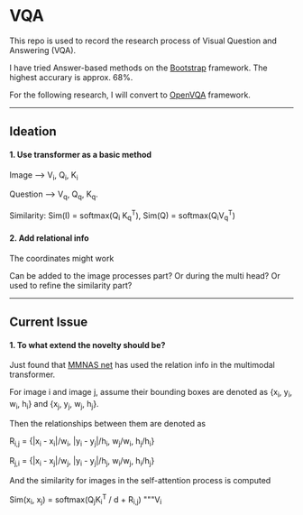 # VQA

This repo is used to record the research process of Visual Question and Answering (VQA). 

I have tried Answer-based methods on the [Bootstrap](https://github.com/Cadene/bootstrap.pytorch) framework. The highest accurary is approx. 68%.

For the following research, I will convert to [OpenVQA](https://github.com/MILVLG/openvqa) framework.

---

## Ideation

#### 1. Use transformer as a basic method
  
Image --> V<sub>i</sub>, Q<sub>i</sub>, K<sub>i</sub>

Question --> V<sub>q</sub>, Q<sub>q</sub>, K<sub>q</sub>. 
    
Similarity: Sim(I) = softmax(Q<sub>i</sub> K<sub>q</sub><sup>T</sup>), Sim(Q) = softmax(Q<sub>i</sub>V<sub>q</sub><sup>T</sup>)

#### 2. Add relational info

The coordinates might work

Can be added to the image processes part? Or during the multi head? Or used to refine the similarity part?

---

## Current Issue

#### 1. To what extend the novelty should be?

Just found that [MMNAS net](https://arxiv.org/pdf/2004.12070.pdf) has used the relation info in the multimodal transformer.
    
For image i and image j, assume their bounding boxes are denoted as {x<sub>i</sub>, y<sub>i</sub>, w<sub>i</sub>, h<sub>i</sub>} and {x<sub>j</sub>, y<sub>j</sub>, w<sub>j</sub>, h<sub>j</sub>}.

Then the relationships between them are denoted as

R<sub>i,j</sub> = {|x<sub>i</sub> - x<sub>i</sub>|/w<sub>i</sub>,  |y<sub>i</sub> - y<sub>j</sub>|/h<sub>i</sub>,  w<sub>j</sub>/w<sub>i</sub>,  h<sub>j</sub>/h<sub>i</sub>}

R<sub>j,i</sub> = {|x<sub>i</sub> - x<sub>j</sub>|/w<sub>j</sub>,  |y<sub>i</sub> - y<sub>j</sub>|/h<sub>j</sub>,  w<sub>i</sub>/w<sub>j</sub>,  h<sub>i</sub>/h<sub>j</sub>}

And the similarity for images in the self-attention process is computed

Sim(x<sub>i</sub>, x<sub>j</sub>) = softmax(Q<sub>j</sub>K<sub>i</sub><sup>T</sup> / <sqrt>d</sqrt> + R<sub>i,j</sub>) """V<sub>i</sub>
